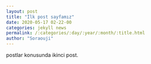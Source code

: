 ```yaml
---
layout: post
title: "İlk post sayfamız"
date: 2020-05-17 02-22-00
categories: jekyll news
permalink: /:categories/:day/:year/:month/:title.html
author: "Soraouji"
---
```


postlar konusunda ikinci post.
